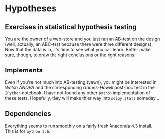 # Hypotheses
## Exercises in statistical hypothesis testing

You are the owner of a web-store and you just ran an AB-test on the design
(well, actually, an ABC-test because there were three different designs). Now
that the data is in, it's time to see what you can learn. Better make sure, though,
to draw the right conclusions or the right reasons.

## Implements
Even if you're not much into AB-testing (yawn), you might be interested in
*Welch ANOVA* and the corresponding *Games-Howell* post-hoc test in the
`IPython` notebook. I have not found any other `python` implementation of these
tests. Hopefully, they will make thier way into `scipy.stats` someday ...

## Dependencies
Everything seems to run smoothly on a fairly fresh Anaconda 4.3 install.
This is for `python 3.6`.
